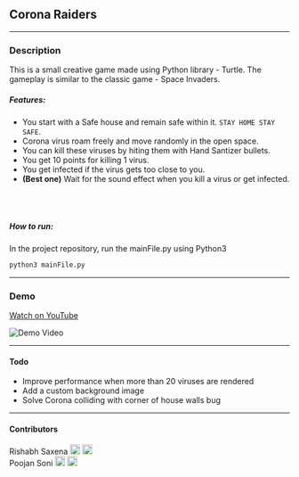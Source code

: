 ## Corona Raiders
----

### Description
This is a small creative game made using Python library - Turtle. The gameplay is similar to the classic game - Space Invaders.

##### Features:  
* You start with a Safe house and remain safe within it. `STAY HOME STAY SAFE`.
* Corona virus roam freely and move randomly in the open space.
* You can kill these viruses by hiting them with Hand Santizer bullets.
* You get 10 points for killing 1 virus.
* You get infected if the virus gets too close to you.
* __(Best one)__ Wait for the sound effect when you kill a virus or get infected.   
    
</br>
</br>

##### How to run:    
In the project repository, run the mainFile.py using Python3
```bash
python3 mainFile.py
```

-----  

### Demo  

[Watch on YouTube](https://youtu.be/PcIiUW2qPbI "Corona Raiders - Youtube")   
  

![Demo Video](https://media.giphy.com/media/VerSL69FKe3n1TSvii/source.gif)

___

#### Todo
* Improve performance when more than 20 viruses are rendered
* Add a custom background image
* Solve Corona colliding with corner of house walls bug  
  
_______

#### Contributors

Rishabh Saxena  [<img src="https://i.ya-webdesign.com/images/github-icon-png-8.png" alt="drawing" height="18" width="18"/>](https://github.com/rishabhsxn "Rishabh's GitHub profile")  [<img src="https://cdn.worldvectorlogo.com/logos/linkedin-icon-2.svg" height="18" width="18"/>](https://www.linkedin.com/in/rishabh-saxena-972099147 "Rishabh's LinkedIn profile")   
Poojan Soni  [<img src="https://i.ya-webdesign.com/images/github-icon-png-8.png" height="18" width="18"/>](https://github.com/poojansoni "Poojan's GitHub profile")  [<img src="https://cdn.worldvectorlogo.com/logos/linkedin-icon-2.svg" height="18" width="18"/>](https://www.linkedin.com/in/poojan-soni-b6102b172 "Poojan's LinkedIn profile")
